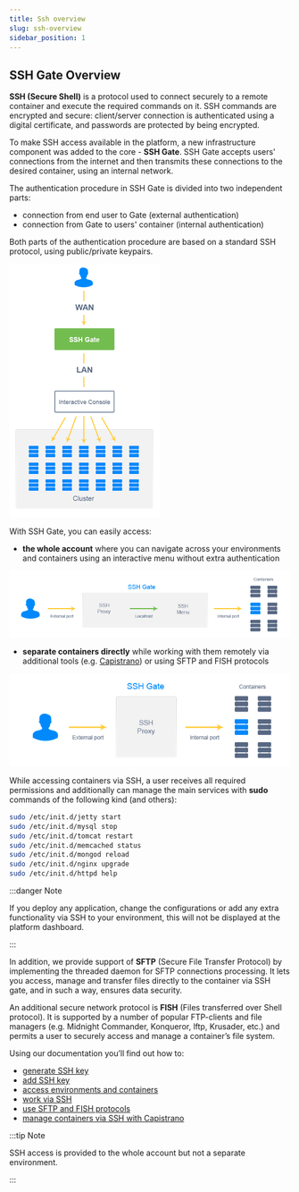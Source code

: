 ```yaml
---
title: Ssh overview
slug: ssh-overview
sidebar_position: 1
---
```


## SSH Gate Overview

**SSH (Secure Shell)** is a protocol used to connect securely to a remote container and execute the required commands on it. SSH commands are encrypted and secure: client/server connection is authenticated using a digital certificate, and passwords are protected by being encrypted.

To make SSH access available in the platform, a new infrastructure component was added to the core - **SSH Gate**. SSH Gate accepts users' connections from the internet and then transmits these connections to the desired container, using an internal network.

The authentication procedure in SSH Gate is divided into two independent parts:

- connection from end user to Gate (external authentication)
- connection from Gate to users' container (internal authentication)

Both parts of the authentication procedure are based on a standard SSH protocol, using public/private keypairs.

<div style={{
    display:'flex',
    justifyContent: 'center',
    margin: '0 0 1rem 0'
}}>

![Locale Dropdown](./img/SSHOverview/01-ssh-gate-authentication.png)

</div>

With SSH Gate, you can easily access:

- **the whole account** where you can navigate across your environments and containers using an interactive menu without extra authentication

<div style={{
    display:'flex',
    justifyContent: 'center',
    margin: '0 0 1rem 0'
}}>

![Locale Dropdown](./img/SSHOverview/02-ssh-gate-to-account.png)

</div>

- **separate containers directly** while working with them remotely via additional tools (e.g. [Capistrano](http://localhost:3000/docs/deployment-tools/ssh/capistrano)) or using SFTP and FISH protocols

<div style={{
    display:'flex',
    justifyContent: 'center',
    margin: '0 0 1rem 0'
}}>

![Locale Dropdown](./img/SSHOverview/03-ssh-gate-to-container.png)

</div>

While accessing containers via SSH, a user receives all required permissions and additionally can manage the main services with **sudo** commands of the following kind (and others):

```bash
sudo /etc/init.d/jetty start
sudo /etc/init.d/mysql stop
sudo /etc/init.d/tomcat restart
sudo /etc/init.d/memcached status
sudo /etc/init.d/mongod reload
sudo /etc/init.d/nginx upgrade
sudo /etc/init.d/httpd help
```

:::danger Note

If you deploy any application, change the configurations or add any extra functionality via SSH to your environment, this will not be displayed at the platform dashboard.

:::

In addition, we provide support of **SFTP** (Secure File Transfer Protocol) by implementing the threaded daemon for SFTP connections processing. It lets you access, manage and transfer files directly to the container via SSH gate, and in such a way, ensures data security.

An additional secure network protocol is **FISH** (Files transferred over Shell protocol). It is supported by a number of popular FTP-clients and file managers (e.g. Midnight Commander, Konqueror, lftp, Krusader, etc.) and permits a user to securely access and manage a container’s file system.

Using our documentation you’ll find out how to:

- [generate SSH key](http://localhost:3000/docs/deployment-tools/ssh/generate-ssh-key)
- [add SSH key](/docs/deployment-tools/ssh/add-ssh-key)
- [access environments and containers](http://localhost:3000/docs/deployment-tools/ssh/ssh-access/overview)
- [work via SSH](https://cloudmydc.com/)
- [use SFTP and FISH protocols](/docs/deployment-tools/ssh/ssh-protocols)
- [manage containers via SSH with Capistrano](http://localhost:3000/docs/deployment-tools/ssh/capistrano)

:::tip Note

SSH access is provided to the whole account but not a separate environment.

:::
